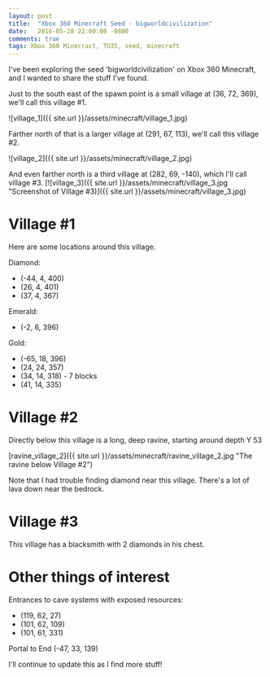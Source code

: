 ```yaml
---
layout: post
title:  "Xbox 360 Minecraft Seed - bigworldcivilization"
date:   2016-05-28 22:00:00 -0800
comments: true
tags: Xbox 360 Minecract, TU35, seed, minecraft
---
```


I've been exploring the seed 'bigworldcivilization' on Xbox 360 Minecraft, and I wanted to share the stuff I've found.

Just to the south east of the spawn point is a small village at (36, 72, 369), we'll call this village #1.

![village_1]({{ site.url }}/assets/minecraft/village_1.jpg)

Farther north of that is a larger village at (291, 67, 113), we'll call this village #2.

![village_2]({{ site.url }}/assets/minecraft/village_2.jpg)

And even farther north is a third village at (282, 69, -140), which I'll call village #3.
[![village_3]({{ site.url }}/assets/minecraft/village_3.jpg "Screenshot of Village #3)]({{ site.url }}/assets/minecraft/village_3.jpg)

Village #1
==========

Here are some locations around this village.

Diamond:

* (-44, 4, 400)
* (26, 4, 401)
* (37, 4, 367)

Emerald:

* (-2, 6, 396)

Gold:

* (-65, 18, 396)
* (24, 24, 357)
* (34, 14, 318) - 7 blocks
* (41, 14, 335)

Village #2
==========
Directly below this village is a long, deep ravine, starting around depth Y 53

[ravine_village_2]({{ site.url }}/assets/minecraft/ravine_village_2.jpg "The ravine below Village #2")

Note that I had trouble finding diamond near this village. There's a lot of lava down near the bedrock.

Village #3
==========
This village has a blacksmith with 2 diamonds in his chest.


Other things of interest
========================
Entrances to cave systems with exposed resources:

* (119, 62, 27)
* (101, 62, 109)
* (101, 61, 331)

Portal to End (-47, 33, 139)


I'll continue to update this as I find more stuff!
